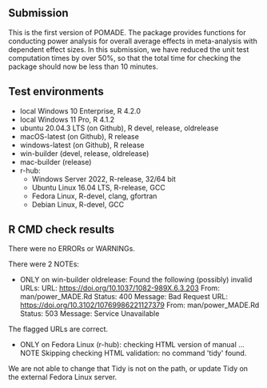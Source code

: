 ## Submission

This is the first version of POMADE. The package provides functions for conducting power analysis for overall average effects in meta-analysis with dependent effect sizes. In this submission, we have reduced the unit test computation times by over 50%, so that the total time for checking the package should now be less than 10 minutes.

## Test environments

* local Windows 10 Enterprise, R 4.2.0
* local Windows 11 Pro, R 4.1.2
* ubuntu 20.04.3 LTS (on Github), R devel, release, oldrelease
* macOS-latest (on Github), R release
* windows-latest (on Github), R release
* win-builder (devel, release, oldrelease)
* mac-builder (release)
* r-hub:
  * Windows Server 2022, R-release, 32/64 bit
  * Ubuntu Linux 16.04 LTS, R-release, GCC
  * Fedora Linux, R-devel, clang, gfortran
  * Debian Linux, R-devel, GCC

## R CMD check results

There were no ERRORs or WARNINGs. 

There were 2 NOTEs:

* ONLY on win-builder oldrelease: Found the following (possibly) invalid URLs:
  URL: https://doi.org/10.1037/1082-989X.6.3.203
    From: man/power_MADE.Rd
    Status: 400
    Message: Bad Request
  URL: https://doi.org/10.3102/10769986221127379
    From: man/power_MADE.Rd
    Status: 503
    Message: Service Unavailable

The flagged URLs are correct.

* ONLY on Fedora Linux (r-hub): checking HTML version of manual ... NOTE Skipping checking   HTML validation: no command 'tidy' found. 

We are not able to change that Tidy is not on the path, or update Tidy on the external Fedora Linux server.
